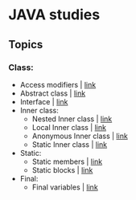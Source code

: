 # JAVA studies

## Topics
### Class:
* Access modifiers | [link](https://github.com/HunorVadaszPerhat/java-studies/tree/main/access_modifiers)
* Abstract class | [link](https://github.com/HunorVadaszPerhat/java-studies/tree/main/abstract_class)
* Interface | [link](https://github.com/HunorVadaszPerhat/java-studies/tree/main/interface)
* Inner class:
  * Nested Inner class | [link](https://github.com/HunorVadaszPerhat/java-studies/tree/main/inner_class/nested_inner_class)
  * Local Inner class | [link](https://github.com/HunorVadaszPerhat/java-studies/tree/main/inner_class/local_inner_class)
  * Anonymous Inner class | [link](https://github.com/HunorVadaszPerhat/java-studies/tree/main/inner_class/anonymous_inner_class)
  * Static Inner class | [link](https://github.com/HunorVadaszPerhat/java-studies/tree/main/inner_class/static_inner_class)
* Static:
  * Static members | [link](https://github.com/HunorVadaszPerhat/java-studies/tree/main/static/static_members)
  * Static blocks | [link](https://github.com/HunorVadaszPerhat/java-studies/tree/main/static/static_block)
* Final:
  * Final variables | [link](https://github.com/HunorVadaszPerhat/java-studies/tree/main/final/final_variables)

